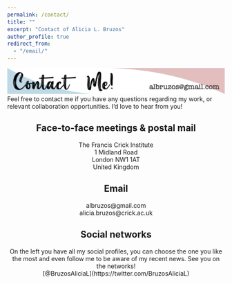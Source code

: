 ```yaml
---
permalink: /contact/
title: ""
excerpt: "Contact of Alicia L. Bruzos"
author_profile: true
redirect_from: 
  - "/email/"
---
```


<img src='/images/ContactMe_v1.png'>  
Feel free to contact me if you have any questions regarding my work, or relevant collaboration opportunities. I’d love to hear from you!  

<h2 align="center">Face-to-face meetings & postal mail</h2>

<p align="center">
The Francis Crick Institute  <br>
1 Midland Road  <br>
London NW1 1AT  <br>
United Kingdom  <br>
</p>

<h2 align="center">Email</h2>

<p align="center">
albruzos@gmail.com  <br>
alicia.bruzos@crick.ac.uk  <br>
</p>

<h2 align="center">Social networks</h2>

<p align="center">
On the left you have all my social profiles, you can choose the one you like the most and even follow me to be aware of my recent news. See you on the networks! <br>
[@BruzosAliciaL](https://twitter.com/BruzosAliciaL)  <br>
</p>

<!---

### Face-to-face and postal mail:
The Francis Crick Institute  
1 Midland Road  
London NW1 1AT  
United Kingdom  

### E-mail:
albruzos@gmail.com  
alicia.bruzos@crick.ac.uk  

### Social networks:
On the left you have all my social profiles, you can choose the one you like the most and even follow me to be aware of my recent news. See you on the networks! [@BruzosAliciaL](https://twitter.com/BruzosAliciaL)  


[LinkedIn](https://www.linkedin.com/in/alicialopezbruzos)  
[ResearchGate](https://www.researchgate.net/profile/Alicia-Bruzos)
--->
